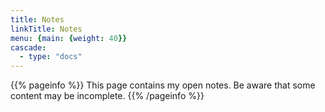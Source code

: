 ```yaml
---
title: Notes
linkTitle: Notes
menu: {main: {weight: 40}}
cascade:
  - type: "docs"
---
```


{{% pageinfo %}}
This page contains my open notes. Be aware that some content may be incomplete.
{{% /pageinfo %}}
